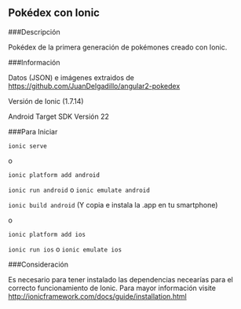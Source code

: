 ## Pokédex con Ionic

###Descripción

Pokédex de la primera generación de pokémones creado con Ionic.

###Información

Datos (JSON) e imágenes extraidos de https://github.com/JuanDelgadillo/angular2-pokedex

Versión de Ionic (1.7.14)

Android Target SDK Versión 22

###Para Iniciar

 `ionic serve`

 o

 `ionic platform add android`
 
 `ionic run android` o `ionic emulate android`
 
 `ionic build android` (Y copia e instala la .app en tu smartphone)

 o

 `ionic platform add ios`
 
 `ionic run ios` o `ionic emulate ios`

###Consideración

 Es necesario para tener instalado las dependencias necearías para el correcto funcionamiento de Ionic.
 Para mayor información visite http://ionicframework.com/docs/guide/installation.html
